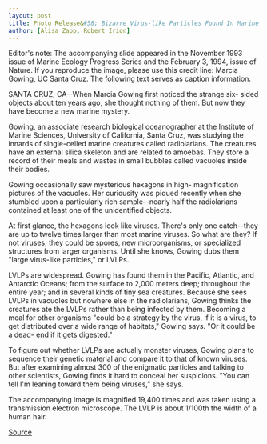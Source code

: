 ```yaml
---
layout: post
title: Photo Release&#58; Bizarre Virus-like Particles Found In Marine Organisms 
author: [Alisa Zapp, Robert Irion]
---
```


Editor's note: The accompanying slide appeared in the November 1993  issue of Marine Ecology Progress Series and the February 3, 1994,  issue of Nature. If you reproduce the image, please use this credit  line: Marcia Gowing, UC Santa Cruz. The following text serves as  caption information.

SANTA CRUZ, CA--When Marcia Gowing first noticed the strange six- sided objects about ten years ago, she thought nothing of them. But  now they have become a new marine mystery.

Gowing, an associate research biological oceanographer at the  Institute of Marine Sciences, University of California, Santa Cruz,  was studying the innards of single-celled marine creatures called  radiolarians. The creatures have an external silica skeleton and are  related to amoebas. They store a record of their meals and wastes in  small bubbles called vacuoles inside their bodies.

Gowing occasionally saw mysterious hexagons in high- magnification pictures of the vacuoles. Her curiousity was piqued  recently when she stumbled upon a particularly rich sample--nearly  half the radiolarians contained at least one of the unidentified  objects.

At first glance, the hexagons look like viruses. There's only one  catch--they are up to twelve times larger than most marine viruses.  So what are they? If not viruses, they could be spores, new  microorganisms, or specialized structures from larger organisms.  Until she knows, Gowing dubs them "large virus-like particles," or  LVLPs.

LVLPs are widespread. Gowing has found them in the Pacific,  Atlantic, and Antarctic Oceans; from the surface to 2,000 meters  deep; throughout the entire year; and in several kinds of tiny sea  creatures. Because she sees LVLPs in vacuoles but nowhere else in  the radiolarians, Gowing thinks the creatures ate the LVLPs rather  than being infected by them. Becoming a meal for other organisms  "could be a strategy by the virus, if it is a virus, to get distributed  over a wide range of habitats," Gowing says. "Or it could be a dead- end if it gets digested."

To figure out whether LVLPs are actually monster viruses,  Gowing plans to sequence their genetic material and compare it to  that of known viruses. But after examining almost 300 of the  enigmatic particles and talking to other scientists, Gowing finds it  hard to conceal her suspicions. "You can tell I'm leaning toward them  being viruses," she says.

The accompanying image is magnified 19,400 times and was  taken using a transmission electron microscope. The LVLP is about  1/100th the width of a human hair.

[Source](http://www1.ucsc.edu/news_events/press_releases/archive/93-94/03-94/032494-Virus-like_particle.html "Permalink to 032494-Virus-like_particle")
